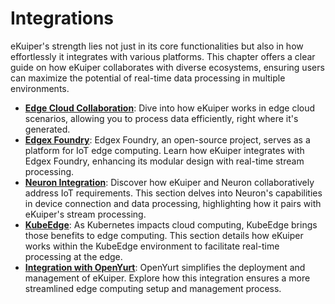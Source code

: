 # Integrations

eKuiper's strength lies not just in its core functionalities but also in how effortlessly it integrates with various platforms. This chapter offers a clear guide on how eKuiper collaborates with diverse ecosystems, ensuring users can maximize the potential of real-time data processing in multiple environments.

- **[Edge Cloud Collaboration](./edge_cloud/overview.md)**: Dive into how eKuiper works in edge cloud scenarios, allowing you to process data efficiently, right where it's generated.
- **[Edgex Foundry](../edgex/edgex_rule_engine_tutorial.md)**: Edgex Foundry, an open-source project, serves as a platform for IoT edge computing. Learn how eKuiper integrates with Edgex Foundry, enhancing its modular design with real-time stream processing.
- **[Neuron Integration](./neuron/neuron_integration_tutorial.md)**: Discover how eKuiper and Neuron collaboratively address IoT requirements. This section delves into Neuron's capabilities in device connection and data processing, highlighting how it pairs with eKuiper's stream processing.
- **[KubeEdge](./kubeedge/overview.md)**: As Kubernetes impacts cloud computing, KubeEdge brings those benefits to edge computing. This section details how eKuiper works within the KubeEdge environment to facilitate real-time processing at the edge.
- **[Integration with OpenYurt](deploy/openyurt_tutorial.md)**: OpenYurt simplifies the deployment and management of eKuiper. Explore how this integration ensures a more streamlined edge computing setup and management process.
